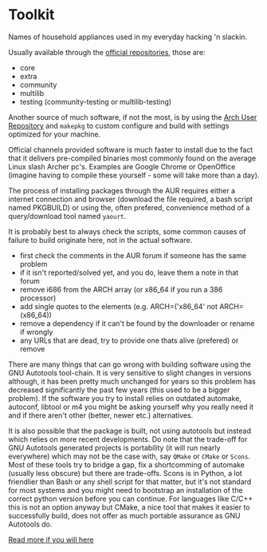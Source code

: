 
Toolkit
=======

Names of household appliances used in my everyday hacking 'n slackin.

Usually available through the [official repositories][offrepos], those are:
* core
* extra
* community
* multilib
* testing (community-testing or multilib-testing)

Another source of much software, if not the most, is by using the
[Arch User Repository][aur] and `makepkg` to custom configure and build with
settings optimized for your machine.

Official channels provided software is much faster to install due to the fact
that it delivers pre-compiled binaries most commonly found on the average Linux
slash Archer pc's. Examples are Google Chrome or OpenOffice (imagine having to
compile these yourself - some will take more than a day).

The process of installing packages through the AUR requires either a internet
connection and browser (download the file required, a bash script named PKGBUILD)
or using the, often prefered, convenience method of a query/download tool named
`yaourt`.

It is probably best to always check the scripts, some common causes of failure
to build originate here, not in the actual software.

* first check the comments in the AUR forum if someone has the same problem
* if it isn't reported/solved yet, and you do, leave them a note in that forum
* remove i686 from the ARCH array (or x86\_64 if you run a 386 processor)
* add single quotes to the elements (e.g. ARCH=('x86\_64' not ARCH=(x86\_64))
* remove a dependency if it can't be found by the downloader or rename if wrongly
* any URLs that are dead, try to provide one thats alive (prefered) or remove

There are many things that can go wrong with building software using the GNU
Autotools tool-chain. It is very sensitive to slight changes in versions although,
it has been pretty much unchanged for years so this problem has decreased
significantly the past few years (this used to be a bigger problem). If the
software you try to install relies on outdated automake, autoconf, libtool or m4
you might be asking yourself why you really need it and if there aren't other
(better, newer etc.) alternatives.

It is also possible that the package is built, not using autotools but instead
which relies on more recent developments. Do note that the trade-off for GNU
Autotools generated projects is portability (it will run nearly everywhere) which
may not be the case with, say `QMake` or `CMake` or `Scons`. Most of these tools
try to bridge a gap, fix a shortcomming of automake (usually less obscure) but
there are trade-offs. Scons is in Python, a lot friendlier than Bash or any shell
script for that matter, but it's not standard for most systems and you might need
to bootstrap an installation of the correct python version before you can
continue. For languages like C/C++ this is not an option anyway but CMake, a nice
tool that makes it easier to successfully build, does not offer as much portable
assurance as GNU Autotools do.

[Read more if you will here](http://freecode.com/articles/stop-the-autoconf-insanity-why-we-need-a-new-build-system)


[aur]: <https://aur.archlinux.org/>
[offrepos]: <https://wiki.archlinux.org/index.php/Official_Repositories>



